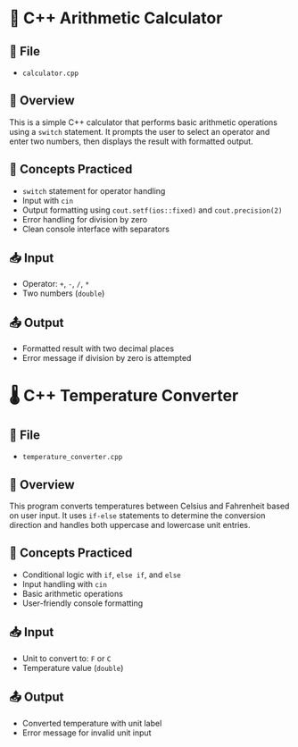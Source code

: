 # 🧮 C++ Arithmetic Calculator

## 📂 File
- `calculator.cpp`

## 🧠 Overview
This is a simple C++ calculator that performs basic arithmetic operations using a `switch` statement. It prompts the user to select an operator and enter two numbers, then displays the result with formatted output.

## 🧪 Concepts Practiced
- `switch` statement for operator handling
- Input with `cin`
- Output formatting using `cout.setf(ios::fixed)` and `cout.precision(2)`
- Error handling for division by zero
- Clean console interface with separators

## 📥 Input
- Operator: `+`, `-`, `/`, `*`
- Two numbers (`double`)

## 📤 Output
- Formatted result with two decimal places
- Error message if division by zero is attempted


# 🌡️ C++ Temperature Converter

## 📂 File
- `temperature_converter.cpp`

## 🧠 Overview
This program converts temperatures between Celsius and Fahrenheit based on user input. It uses `if-else` statements to determine the conversion direction and handles both uppercase and lowercase unit entries.

## 🧪 Concepts Practiced
- Conditional logic with `if`, `else if`, and `else`
- Input handling with `cin`
- Basic arithmetic operations
- User-friendly console formatting

## 📥 Input
- Unit to convert to: `F` or `C`
- Temperature value (`double`)

## 📤 Output
- Converted temperature with unit label
- Error message for invalid unit input
